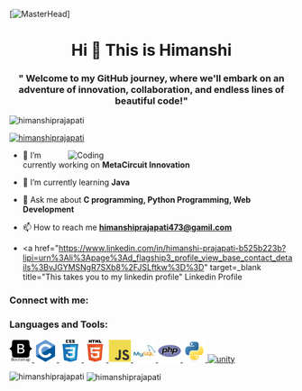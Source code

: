 [![MasterHead](https://user-images.githubusercontent.com/74038190/241765440-80728820-e06b-4f96-9c9e-9df46f0cc0a5.gif)]
<h1 align="center">Hi 👋 This is Himanshi</h1>
<h3 align="center">" Welcome to my GitHub journey, where we'll embark on an adventure of innovation, collaboration, and endless lines of beautiful code!"</h3>

<p align="left"> <img src="https://komarev.com/ghpvc/?username=himanshiprajapati&label=Profile%20views&color=0e75b6&style=flat" alt="himanshiprajapati" /> </p>

<p align="left"> <a href="https://github.com/ryo-ma/github-profile-trophy"><img src="https://github-profile-trophy.vercel.app/?username=himanshiprajapati" alt="himanshiprajapati" /></a> </p>
<img align="right" alt="Coding" width="400" src="https://encrypted-tbn0.gstatic.com/images?q=tbn:ANd9GcTtbtKdBbewAplcoDT4JtkB0e4js6Ax-IwxqJJxdzsei6YiZ9loIPZUTjkm9uEDDxco234&usqp=CAU">

- 🔭 I’m currently working on **MetaCircuit Innovation**

- 🌱 I’m currently learning **Java**

- 💬 Ask me about **C programming, Python Programming, Web Development**

- 📫 How to reach me **himanshiprajapati473@gamil.com**
-  <a href="https://www.linkedin.com/in/himanshi-prajapati-b525b223b?lipi=urn%3Ali%3Apage%3Ad_flagship3_profile_view_base_contact_details%3BvJGYMSNgR7SXb8%2FJSLftkw%3D%3D" target=_blank title="This takes you to my linkedin profile" Linkedin Profile </a>
<h3 align="left">Connect with me:</h3>
<p align="left">
</p>

<h3 align="left">Languages and Tools:</h3>
<p align="left"> <a href="https://getbootstrap.com" target="_blank" rel="noreferrer"> <img src="https://raw.githubusercontent.com/devicons/devicon/master/icons/bootstrap/bootstrap-plain-wordmark.svg" alt="bootstrap" width="40" height="40"/> </a> <a href="https://www.cprogramming.com/" target="_blank" rel="noreferrer"> <img src="https://raw.githubusercontent.com/devicons/devicon/master/icons/c/c-original.svg" alt="c" width="40" height="40"/> </a> <a href="https://www.w3schools.com/css/" target="_blank" rel="noreferrer"> <img src="https://raw.githubusercontent.com/devicons/devicon/master/icons/css3/css3-original-wordmark.svg" alt="css3" width="40" height="40"/> </a> <a href="https://www.w3.org/html/" target="_blank" rel="noreferrer"> <img src="https://raw.githubusercontent.com/devicons/devicon/master/icons/html5/html5-original-wordmark.svg" alt="html5" width="40" height="40"/> </a> <a href="https://developer.mozilla.org/en-US/docs/Web/JavaScript" target="_blank" rel="noreferrer"> <img src="https://raw.githubusercontent.com/devicons/devicon/master/icons/javascript/javascript-original.svg" alt="javascript" width="40" height="40"/> </a> <a href="https://www.mysql.com/" target="_blank" rel="noreferrer"> <img src="https://raw.githubusercontent.com/devicons/devicon/master/icons/mysql/mysql-original-wordmark.svg" alt="mysql" width="40" height="40"/> </a> <a href="https://www.php.net" target="_blank" rel="noreferrer"> <img src="https://raw.githubusercontent.com/devicons/devicon/master/icons/php/php-original.svg" alt="php" width="40" height="40"/> </a> <a href="https://www.python.org" target="_blank" rel="noreferrer"> <img src="https://raw.githubusercontent.com/devicons/devicon/master/icons/python/python-original.svg" alt="python" width="40" height="40"/> </a> <a href="https://unity.com/" target="_blank" rel="noreferrer"> <img src="https://www.vectorlogo.zone/logos/unity3d/unity3d-icon.svg" alt="unity" width="40" height="40"/> </a> </p>

<p><img align="left" src="https://github-readme-stats.vercel.app/api/top-langs?username=himanshiprajapati&show_icons=true&locale=en&layout=compact" alt="himanshiprajapati" /></p>

<p>&nbsp;<img align="center" src="https://github-readme-stats.vercel.app/api?username=himanshiprajapati&show_icons=true&locale=en" alt="himanshiprajapati" /></p>
